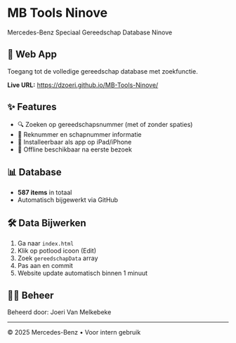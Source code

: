 # MB Tools Ninove

Mercedes-Benz Speciaal Gereedschap Database Ninove

## 📱 Web App
Toegang tot de volledige gereedschap database met zoekfunctie.

**Live URL:** https://dzoeri.github.io/MB-Tools-Ninove/

## ✨ Features
- 🔍 Zoeken op gereedschapsnummer (met of zonder spaties)
- 📍 Reknummer en schapnummer informatie
- 📱 Installeerbaar als app op iPad/iPhone
- 🚀 Offline beschikbaar na eerste bezoek

## 📊 Database
- **587 items** in totaal
- Automatisch bijgewerkt via GitHub

## 🛠️ Data Bijwerken
1. Ga naar `index.html`
2. Klik op potlood icoon (Edit)
3. Zoek `gereedschapData` array
4. Pas aan en commit
5. Website update automatisch binnen 1 minuut

## 👨‍💼 Beheer
Beheerd door: Joeri Van Melkebeke

---

© 2025 Mercedes-Benz • Voor intern gebruik
